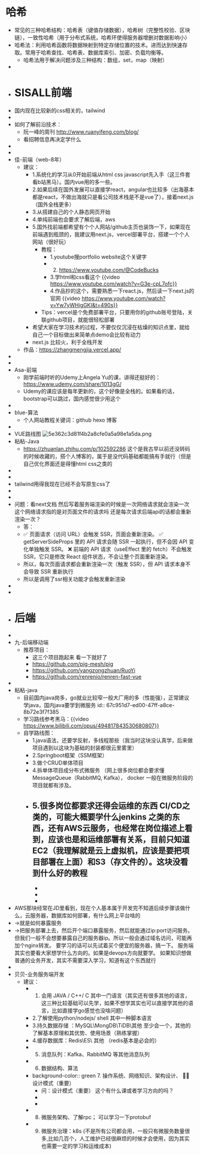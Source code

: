 # 哈希
- 常见的三种哈希结构：哈希表（键值存储数据），哈希树（完整性校验、区块链），一致性哈希（用于分布式系统，哈希环使得服务器增删对数据影响小）
- 哈希法：利用哈希函数将数据映射到特定存储位置的技术。进而达到快速存取。常用于哈希查找、哈希表、数据库索引、加密、负载均衡等。
	- 哈希法用于解决问题涉及三种结构：数组，set，map（映射）
-
- # SISALL前端
- 国内现在比较新的css相关的，tailwind
-
- 如何了解前沿技术：
	- 阮一峰的周刊 http://www.ruanyifeng.com/blog/
	- 看招聘信息再决定学什么
-
-
- 佳-前端（web-8年）
	- 建议：
		- 1.系统化的学习从0开始前端从html css  javascript先入手（这三件套看b站黑马）。国内vue用的多一些。
		- 2.如果后续在国外发展可以直接学react，angular也比较多（出海基本都是react，不做出海就只是看公司技术栈是不是vue了），接着next.js（国外全栈更多）
		- 3.从搭建自己的个人静态网页开始
		- 4.单纯前端也会要求了解后端，aws
		- 5.国外找前端都希望有个个人网站/github主页也装饰一下，如果现在前端遇到瓶颈的，我建议用next.js，vercel部署平台，搭建一个个人网站（很好玩）
			- 教程：
				- 1.youtube搜portfolio website这个关键字
				- 2. https://www.youtube.com/@CodeBucks
				- 3.学html和css看这个 {{video https://www.youtube.com/watch?v=G3e-cpL7ofc}}
				- 4.作品抄的这个，需要熟悉一下react.js，然后读一下next.js的官网  {{video https://www.youtube.com/watch?v=Yw7yWHigGKI&t=490s}}
			- Tips：vercel是个免费部署平台，只要用你的github账号登陆，关联github项目，就能很轻松部署
		- 希望大家在学习技术的过程，不要仅仅沉浸在枯燥的知识点里，就给自己一个目标做出来简单点demo会比较有动力
		- next.js	比较火，利于全栈开发
	- 作品：https://zhangmengjia.vercel.app/
-
-
- Asa-前端
	- 刚学前端时听的Udemy上Angela Yu的课，讲得还挺好的：https://www.udemy.com/share/1013gG/
	- Udemy的课应该是每年更新的，这个好像是全栈的。如果看的话，bootstrap可以跳过，国内感觉很少用这个
-
- blue-算法
	- 个人网站教程关键词：github hexo 博客
-
- VUE路线图 ![5e362c3d81f4b2a8cfe0a5a98e1a5da.png](../assets/5e362c3d81f4b2a8cfe0a5a98e1a5da_1741245930257_0.png)
- 粘粘-Java
	- https://zhuanlan.zhihu.com/p/102592286    这个是我古早以前还没转码的时候收藏的，搭个人博客的，属于是没代码基础都能搞有手就行（但是自己优化界面还是得懂html css之类的
-
-
- tailwind用得我现在已经不会写原生css了
-
-
- 问题：看next文档 然后写着服务端渲染的时候是一次网络请求就会渲染一次 这个网络请求指的是对页面文件的请求吗 还是每次请求后端api的话都会重新渲染一次？
	- 答：
	- ✅ 页面请求（访问 URL）会触发 SSR，页面会重新渲染。
	  ✅ getServerSideProps 里的 API 请求会随 SSR 一起执行，但不会因 API 变化单独触发 SSR。
	  ❌ 前端的 API 请求（useEffect 里的 fetch）不会触发 SSR，它只是修改 React 组件状态，不会让整个页面重新渲染。
	- 所以，每次页面请求都会重新渲染一次（触发 SSR），但 API 请求本身不会导致 SSR 重新执行
	- 所以是调用了ssr相关功能才会触发重新渲染
-
-
- # 后端
-
- 九-后端移动端
	- 推荐项目：
		- 这三个项目跑起来 看一下就好了
		- https://github.com/pig-mesh/pig
		- https://github.com/yangzongzhuan/RuoYi
		- https://github.com/renrenio/renren-fast-vue
-
- 粘粘-java
	- 目前国内java岗多，go就业比较窄一般大厂用的多（性能强），正常建议学java，国内java要学到微服务
	  id:: 67c951d7-ed00-47ff-a8ce-8b72e3f7f385
	- 学习路线参考黑马：{{video https://www.bilibili.com/opus/494817843530680807}}
	- 自学路线图：
		- 1.java语法，还要学反射，多线程那些（我当时这块没认真学，后来做项目遇到以这块为基础的封装都很云里雾里）
		- 2.Springboot框架（SSM框架）
		- 3.做个CRUD单体项目
		- 4.拆单体项目成分布式微服务 （网上很多岗位都会要求懂MessageQueue（RabbitMQ, Kafka）， docker 一般在微服务阶段的项目就都有涉及。
		- 5.很多岗位都要求还得会运维的东西 CI/CD之类的，可能大概要学什么jenkins 之类的东西，还有AWS云服务，也经常在岗位描述上看到，应该也是和运维部署有关系，目前只知道EC2（我理解就是云上虚拟机，应该是要把项目部署在上面）和S3（存文件的）。这块没看到什么好的教程
			-
			-
			-
			-
- AWS那块经常在JD里看到，现在个人基本属于开发完不知道后续步骤该做什么，云服务器，数据库如何部署，有什么网上平台啥的
- ->就是如何暴露服务
- ->把服务部署上去，然后开个端口暴露服务，然后就能通过ip:port访问服务。但我们一般不会想要暴露自己的服务器ip。所以一般会通过域名访问，可能再加个nginx转发。 要学习的话可以先试着买个便宜的服务器，搞一下。  服务端其实也要看大家想学什么方向的。如果是devops方向就要学。 如果知识想做普通的业务开发，其实不需要深入学习，知道有这个东西就行
-
- 贝贝-业务服务端开发
	- 建议：
		- 1. 会用 JAVA / C++/ C 其中一门语言（其实还有很多其他的语言，这三种比较基础可以先学，如果不想学其实也可以直接学其他的语言，比如直接学go感觉也没啥问题）
		- 2.了解使用python/nodejs/ shell 其中一种脚本语言
		- 3.持久数据存储 ：MySQL\MongDB\TiDB\其他   至少会一个，其他的了解基本原理和其优势、使用场景（熟练掌握）
		- 4.缓存数据库：Redis\ES\ 其他 （redis基本是必会的）
		- 5. 消息队列：Kafka、RabbitMQ 等其他消息队列
		- 6. 数据结构、算法
		- background-color:: green
		  7. 操作系统、网络知识、架构设计、 💁‍♀️设计模式（重要）
			- 问：设计模式（重要）  这个有什么课或者学习方向的吗？
			-
			-
		- 8. 微服务架构、了解rpc； 可以学习一下protobuf
		- 9. 微服务治理：k8s   (不是所有公司都会用，一般只有微服务数量很多,比如几百个，人工维护已经很麻烦的时候才会使用，因为其实也需要一定的学习和运维成本)